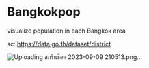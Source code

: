 # Bangkokpop
visualize population in each Bangkok area

sc:
https://data.go.th/dataset/district

![Uploading สกรีนช็อต 2023-09-09 210513.png…]()
